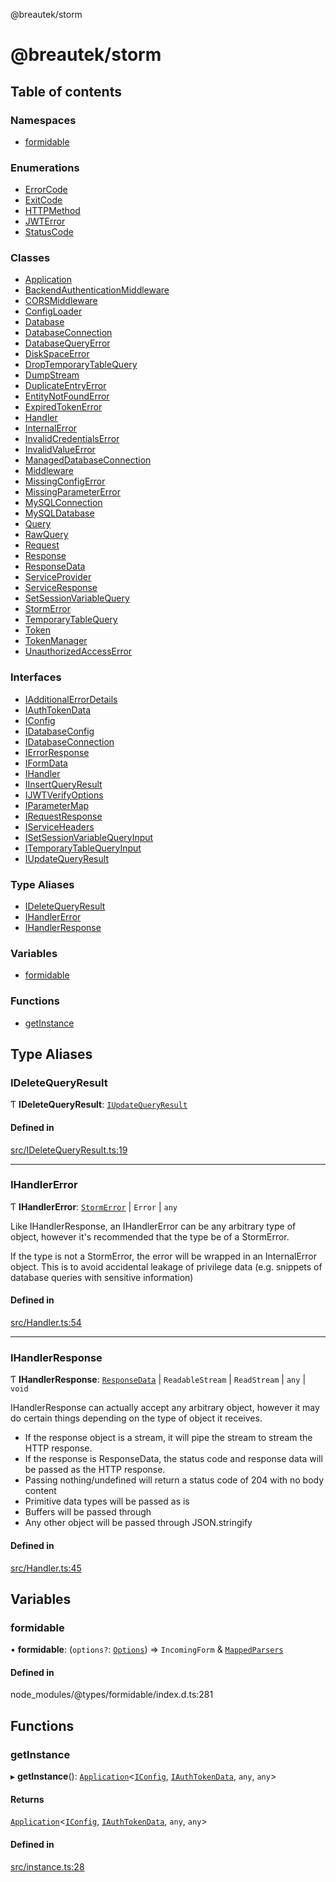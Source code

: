 @breautek/storm

# @breautek/storm

## Table of contents

### Namespaces

- [formidable](modules/formidable.md)

### Enumerations

- [ErrorCode](enums/ErrorCode.md)
- [ExitCode](enums/ExitCode.md)
- [HTTPMethod](enums/HTTPMethod.md)
- [JWTError](enums/JWTError.md)
- [StatusCode](enums/StatusCode.md)

### Classes

- [Application](classes/Application.md)
- [BackendAuthenticationMiddleware](classes/BackendAuthenticationMiddleware.md)
- [CORSMiddleware](classes/CORSMiddleware.md)
- [ConfigLoader](classes/ConfigLoader.md)
- [Database](classes/Database.md)
- [DatabaseConnection](classes/DatabaseConnection.md)
- [DatabaseQueryError](classes/DatabaseQueryError.md)
- [DiskSpaceError](classes/DiskSpaceError.md)
- [DropTemporaryTableQuery](classes/DropTemporaryTableQuery.md)
- [DumpStream](classes/DumpStream.md)
- [DuplicateEntryError](classes/DuplicateEntryError.md)
- [EntityNotFoundError](classes/EntityNotFoundError.md)
- [ExpiredTokenError](classes/ExpiredTokenError.md)
- [Handler](classes/Handler.md)
- [InternalError](classes/InternalError.md)
- [InvalidCredentialsError](classes/InvalidCredentialsError.md)
- [InvalidValueError](classes/InvalidValueError.md)
- [ManagedDatabaseConnection](classes/ManagedDatabaseConnection.md)
- [Middleware](classes/Middleware.md)
- [MissingConfigError](classes/MissingConfigError.md)
- [MissingParameterError](classes/MissingParameterError.md)
- [MySQLConnection](classes/MySQLConnection.md)
- [MySQLDatabase](classes/MySQLDatabase.md)
- [Query](classes/Query.md)
- [RawQuery](classes/RawQuery.md)
- [Request](classes/Request.md)
- [Response](classes/Response.md)
- [ResponseData](classes/ResponseData.md)
- [ServiceProvider](classes/ServiceProvider.md)
- [ServiceResponse](classes/ServiceResponse.md)
- [SetSessionVariableQuery](classes/SetSessionVariableQuery.md)
- [StormError](classes/StormError.md)
- [TemporaryTableQuery](classes/TemporaryTableQuery.md)
- [Token](classes/Token.md)
- [TokenManager](classes/TokenManager.md)
- [UnauthorizedAccessError](classes/UnauthorizedAccessError.md)

### Interfaces

- [IAdditionalErrorDetails](interfaces/IAdditionalErrorDetails.md)
- [IAuthTokenData](interfaces/IAuthTokenData.md)
- [IConfig](interfaces/IConfig.md)
- [IDatabaseConfig](interfaces/IDatabaseConfig.md)
- [IDatabaseConnection](interfaces/IDatabaseConnection.md)
- [IErrorResponse](interfaces/IErrorResponse.md)
- [IFormData](interfaces/IFormData.md)
- [IHandler](interfaces/IHandler.md)
- [IInsertQueryResult](interfaces/IInsertQueryResult.md)
- [IJWTVerifyOptions](interfaces/IJWTVerifyOptions.md)
- [IParameterMap](interfaces/IParameterMap.md)
- [IRequestResponse](interfaces/IRequestResponse.md)
- [IServiceHeaders](interfaces/IServiceHeaders.md)
- [ISetSessionVariableQueryInput](interfaces/ISetSessionVariableQueryInput.md)
- [ITemporaryTableQueryInput](interfaces/ITemporaryTableQueryInput.md)
- [IUpdateQueryResult](interfaces/IUpdateQueryResult.md)

### Type Aliases

- [IDeleteQueryResult](README.md#ideletequeryresult)
- [IHandlerError](README.md#ihandlererror)
- [IHandlerResponse](README.md#ihandlerresponse)

### Variables

- [formidable](README.md#formidable)

### Functions

- [getInstance](README.md#getinstance)

## Type Aliases

### IDeleteQueryResult

Ƭ **IDeleteQueryResult**: [`IUpdateQueryResult`](interfaces/IUpdateQueryResult.md)

#### Defined in

[src/IDeleteQueryResult.ts:19](https://github.com/breautek/storm/blob/3ad3438/src/IDeleteQueryResult.ts#L19)

___

### IHandlerError

Ƭ **IHandlerError**: [`StormError`](classes/StormError.md) \| `Error` \| `any`

Like IHandlerResponse, an IHandlerError can be any arbitrary type of object,
however it's recommended that the type be of a StormError.

If the type is not a StormError, the error will be wrapped in an InternalError object.
This is to avoid accidental leakage of privilege data (e.g. snippets of database queries with sensitive information)

#### Defined in

[src/Handler.ts:54](https://github.com/breautek/storm/blob/3ad3438/src/Handler.ts#L54)

___

### IHandlerResponse

Ƭ **IHandlerResponse**: [`ResponseData`](classes/ResponseData.md) \| `ReadableStream` \| `ReadStream` \| `any` \| `void`

IHandlerResponse can actually accept any arbitrary object, however it may do
certain things depending on the type of object it receives.

- If the response object is a stream, it will pipe the stream to stream the HTTP response.
- If the response is ResponseData, the status code and response data will be passed as the HTTP response.
- Passing nothing/undefined will return a status code of 204 with no body content
- Primitive data types will be passed as is
- Buffers will be passed through
- Any other object will be passed through JSON.stringify

#### Defined in

[src/Handler.ts:45](https://github.com/breautek/storm/blob/3ad3438/src/Handler.ts#L45)

## Variables

### formidable

• **formidable**: (`options?`: [`Options`](interfaces/formidable.Options.md)) => `IncomingForm` & [`MappedParsers`](modules/formidable.md#mappedparsers)

#### Defined in

node_modules/@types/formidable/index.d.ts:281

## Functions

### getInstance

▸ **getInstance**(): [`Application`](classes/Application.md)<[`IConfig`](interfaces/IConfig.md), [`IAuthTokenData`](interfaces/IAuthTokenData.md), `any`, `any`\>

#### Returns

[`Application`](classes/Application.md)<[`IConfig`](interfaces/IConfig.md), [`IAuthTokenData`](interfaces/IAuthTokenData.md), `any`, `any`\>

#### Defined in

[src/instance.ts:28](https://github.com/breautek/storm/blob/3ad3438/src/instance.ts#L28)
